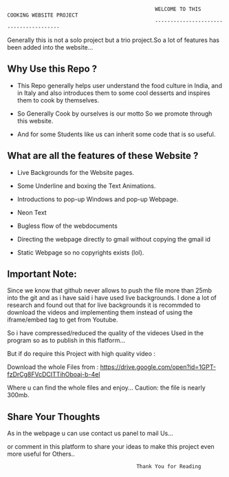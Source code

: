                                                     WELCOME TO THIS COOKING WEBSITE PROJECT
                                                    ---------------------------------------
                                                    
Generally this is not a solo project but a trio project.So a lot of features has been added into the website...

Why Use this Repo ?
-------------------


+ This Repo generally helps user understand the food culture in India, and in Italy and also introduces them to some cool desserts and inspires them to cook by themselves.

+ So Generally Cook by ourselves is our motto So we promote through this website.

+ And for some Students like us can inherit some code that is so useful.

What are all the features of these Website ?
--------------------------------------------

 * Live Backgrounds for the Website pages.

 * Some Underline and boxing the Text Animations.

 * Introductions to pop-up Windows and pop-up Webpage.
 
 * Neon Text

 * Bugless flow of the webdocuments

 * Directing the webpage directly to gmail without copying the gmail id

 * Static Webpage so no copyrights exists (lol).

Important Note:
---------------

Since we know that github never allows to push the file more than 25mb into the git and as i have said i have used live backgrounds.
I done a lot of research and found out that for live backgrounds it is recommded to download the videos and implementing them instead
of using the iframe/embed tag to get from Youtube.

So i have compressed/reduced the quality of the videoes Used in the program so as to publish in this flatform...

But if do require this Project with high quality video :

Download the whole Files from : https://drive.google.com/open?id=1GPT-fzDrCg8FVcDCITTihOboaj-b-4el

Where u can find the whole files and enjoy...
Caution: the file is nearly 300mb.

Share Your Thoughts
--------------------

As in the webpage u can use contact us panel to mail Us...

or comment in this platform to share your ideas to make this project even more useful for Others..


                                              Thank You for Reading 
